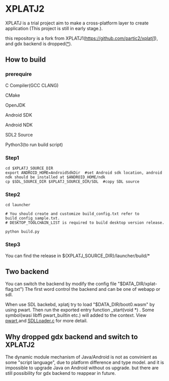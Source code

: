# XPLATJ2

XPLATJ is a trial project aim to make a cross-platform layer to create application (This project is still in early stage.).

this repository is a fork from XPLATJ1(https://github.com/partic2/xplatj1), and gdx backend is dropped([*](#why-dropped-gdx-backend-and-switch-to-xplatj2)).

## How to build

### prerequire

C Compiler(GCC CLANG)

CMake

OpenJDK

Android SDK

Android NDK

SDL2 Source

Python3(to run build script)

### Step1

```
cd $XPLATJ_SOURCE_DIR
export ANDROID_HOME=AndroidSdkDir  #set Android sdk location, android ndk should be installed at $ANDROID_HOME/ndk
cp $SDL_SOURCE_DIR $XPLATJ_SOURCE_DIR/SDL  #copy SDL source
```

### Step2

```
cd launcher

# You should create and customize build_config.txt refer to build_config_sample.txt.
# DESKTOP_TOOLCHAIN_LIST is required to build desktop version release.

python build.py

```


### Step3

You can find the release in ${XPLATJ_SOURCE_DIR}/launcher/build/*



## Two backend
You can switch the backend by modify the config file "$DATA_DIR/xplat-flag.txt") The first word control the backend and can be one of webapp or sdl.

When use SDL backebd, xplatj try to load "$DATA_DIR/boot0.wasm" by using pwart. Then run the exported entry function _start(void *) .
Some symbol(wasi libffi pwart_builtin etc.) will added to the context. View [pwart](pwart/README.md),and [SDLLoader.c](launcher/SDLLoader.c) for more detail. 


## Why dropped gdx backend and switch to XPLATJ2
The dynamic module mechanism of Java/Android is not as convinient as some "script language", due to platform difference and type model. and it is impossible to upgrade Java on Android without os upgrade. 
but there are still possibility for gdx backend to reappear in future.